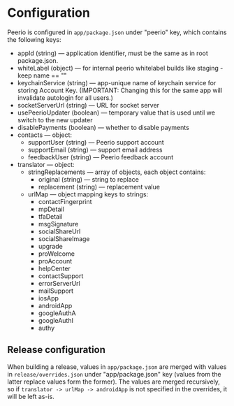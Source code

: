 Configuration
=============

Peerio is configured in `app/package.json` under "peerio" key, which
contains the following keys:

* appId (string) — application identifier, must be the same as in root package.json.
* whiteLabel (object) — for internal peerio whitelabel builds like staging - keep name == ""
* keychainService (string) — app-unique name of keychain service for storing Account Key.
  (IMPORTANT: Changing this for the same app will invalidate autologin for all users.)
* socketServerUrl (string) — URL for socket server
* usePeerioUpdater (boolean) — temporary value that is used until we switch to the new updater
* disablePayments (boolean) — whether to disable payments
* contacts — object:
    * supportUser (string) — Peerio support account
    * supportEmail (string) — support email address
    * feedbackUser (string) — Peerio feedback account
* translator — object:
    * stringReplacements — array of objects, each object contains:
        * original (string) — string to replace
        * replacement (string) — replacement value
    * urlMap — object mapping keys to strings:
        * contactFingerprint
        * mpDetail
        * tfaDetail
        * msgSignature
        * socialShareUrl
        * socialShareImage
        * upgrade
        * proWelcome
        * proAccount
        * helpCenter
        * contactSupport
        * errorServerUrl
        * mailSupport
        * iosApp
        * androidApp
        * googleAuthA
        * googleAuthI
        * authy

Release configuration
---------------------

When building a release, values in `app/package.json` are merged with values
in `release/overrides.json` under "app/package.json" key (values from the latter
replace values form the former). The values are merged recursively, so if
`translator -> urlMap -> androidApp` is not specified in the overrides, it
will be left as-is.
